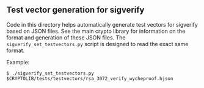 Test vector generation for sigverify
------------------------------------

Code in this directory helps automatically generate test vectors for sigverify
based on JSON files. See the main crypto library for information on the format
and generation of these JSON files. The `sigverify_set_testvectors.py` script
is designed to read the exact same format.

Example:
```shell
$ ./sigverify_set_testvectors.py $CRYPTOLIB/tests/testvectors/rsa_3072_verify_wycheproof.hjson
```
